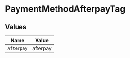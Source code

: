 # PaymentMethodAfterpayTag


## Values

| Name       | Value      |
| ---------- | ---------- |
| `Afterpay` | afterpay   |